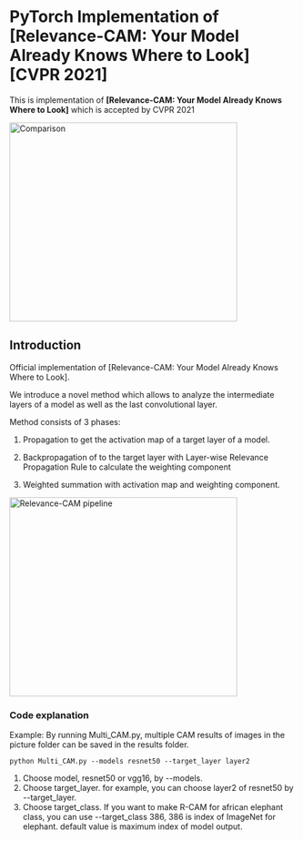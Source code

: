 # PyTorch Implementation of [Relevance-CAM: Your Model Already Knows Where to Look] [CVPR 2021]

This is implementation of **[Relevance-CAM: Your Model Already Knows Where to Look]** which is accepted by CVPR 2021

<img src="https://github.com/mongeoroo/Relevance-CAM/blob/main/images/Comparison.jpg?raw=true" width="400px" height="350px" title="px(픽셀) 크기 설정" alt="Comparison"></img><br/>



## Introduction
Official implementation of [Relevance-CAM: Your Model Already Knows Where to Look].

We introduce a novel method which allows to analyze the intermediate layers of a model as well as the last convolutional layer.

Method consists of 3 phases:

1. Propagation to get the activation map of a target layer of a model.

2. Backpropagation of to the target layer with Layer-wise Relevance Propagation Rule to calculate the weighting component

3. Weighted summation with activation map and weighting component.

<img src="https://github.com/mongeoroo/Relevance-CAM/blob/main/images/R_CAM_pipeline.jpg?raw=true" width="400px" height="350px" title="px(픽셀) 크기 설정" alt="Relevance-CAM pipeline"></img><br/>


### Code explanation
Example: By running Multi_CAM.py, multiple CAM results of images in the picture folder can be saved in the results folder. 
```
python Multi_CAM.py --models resnet50 --target_layer layer2
```
 1. Choose model, resnet50 or vgg16, by --models. 
 2. Choose target_layer. for example, you can choose layer2 of resnet50 by --target_layer.
 3. Choose target_class. If you want to make R-CAM for african elephant class, you can use --target_class 386, 386 is index of ImageNet for elephant. default value is maximum index of model output.


